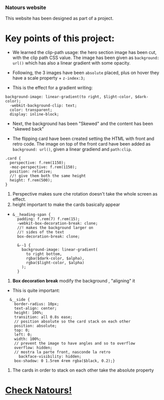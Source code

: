 ### Natours website

This website has been designed as part of a project.

# Key points of this project:

- We learned the clip-path usage: the hero section image has been cut, with the clip path
  CSS value. The image has been given as `background: url()` which has also a linear gradient with some
  opacity.
- Following, the 3 images have been `absolute` placed, plus on hover they have a scale property + `z-index:3;`

- This is the effect for a gradient writing:

```
background-image: linear-gradient(to right, $light-color, $dark-color);
  -webkit-background-clip: text;
  color: transparent;
  display: inline-block;
```

- Next, the background has been "Skewed" and the content has been "skewed back"

- The flipping card have been created setting the HTML with front and retro code. The image on top of the front card
  have been added as `background: url()`, given a linear gradiend and `path:clip`.

```
.card {
  perspective: f.rem(1150);
  -moz-perspective: f.rem(1150);
  position: relative;
  //! give them both the same height
  height: f.rem(500);
}
```

1. Perspective makes sure che rotation doesn't take the whole screen as effect.
2. height important to make the cards basically appear

- ```
  &__heading-span {
    padding: f.rem(7) f.rem(15);
    -webkit-box-decoration-break: clone;
    //! makes the background larger on
    //! sides of the text
    box-decoration-break: clone;

    &--1 {
      background-image: linear-gradient(
        to right bottom,
        rgba($dark-color, $alpha),
        rgba($light-color, $alpha)
      );
    }
  ```

1. **Box decoration break** modify the background , "aligning" it

- This is quite important:

```
  &__side {
    border-radius: 10px;
    text-align: center;
    height: 100%;
    transition: all 0.8s ease;
    // position absolute so the card stack on each other
    position: absolute;
    top: 0;
    left: 0;
    width: 100%;
    // prevent the image to have angles and so to overflow
    overflow: hidden;
    // mostra la parte front, nasconde la retro
      backface-visibility: hidden;
    box-shadow: 0 1.5rem 4rem rgba($black, 0.2);}

```

1.  The cards in order to stack on each other take the absolute property

# [Check Natours!](https://matteonegridev.github.io/Natours/)
